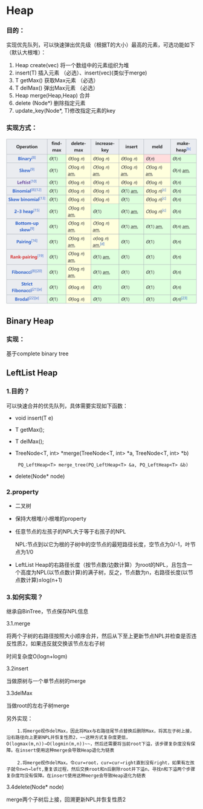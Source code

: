 # Heap

### 目的：

实现优先队列，可以快速弹出优先级（根据T的大小）最高的元素，可选功能如下（默认大根堆）：

1. Heap create(vec<T>) 将一个数组中的元素组织为堆
2. insert(T) 插入元素 （必选）、insert(vec<T>)(类似于merge)
3. T getMax() 获取Max元素 （必选）
4. T delMax() 弹出Max元素 （必选）
5. Heap merge(Heap,Heap) 合并
6. delete (Node*) 删除指定元素
7. update_key(Node*, T)修改指定元素的key

### 实现方式：

![Untitled](heap.png)

## Binary Heap

### 实现：

基于complete binary tree

## LeftList Heap

### 1.目的？

可以快速合并的优先队列，具体需要实现如下函数：

- void insert(T e)
- T getMax();
- T delMax();
- TreeNode<T, int> *merge(TreeNode<T, int> *a, TreeNode<T, int> *b)

       PQ_LeftHeap<T> merge_tree(PQ_LeftHeap<T> &a, PQ_LeftHeap<T> &b)

- delete(Node* node)

### 2.property

- 二叉树
- 保持大根堆/小根堆的property
- 任意节点的左孩子的NPL大于等于右孩子的NPL
    
    NPL:节点到以它为根的子树中的空节点的最短路径长度，空节点为0/-1，叶节点为1/0 
    
- LeftList Heap的右路径长度（按节点数/边数计算）为root的NPL，且包含一个高度为NPL(以节点数计算)的满子树，反之，节点数为n，右路径长度(以节点数计算)≤log(n+1)

### 3.如何实现？

继承自BinTree，节点保存NPL信息

3.1.merge

将两个子树的右路径按照大小顺序合并，然后从下至上更新节点NPL并检查是否违反性质2，如果违反就交换该节点左右子树

时间复杂度O(logn+logm)

3.2insert

当做原树与一个单节点树的merge

3.3delMax

当做root的左右子树merge

另外实现：

        1.将merge视作delMax，因此将Max与右路径尾节点替换后删除Max，将其左子树上接，沿右路径向上更新NPL并恢复性质2，~~这种方式复杂度更低，O(logmax(m,n))→O(logmin(m,n))~~，然后还需要将当前root下溢，该步骤复杂度没有保障。在insert使用这种merge会导致Heap退化为链表

        2.将merge视作delMax。令cur=root，cur=cur→right直到没有right，如果有左孩子就令n=n→left,重复该过程，然后交换root和n后删除root并下溢n，寻找n和下溢两个步骤复杂度均没有保障。在insert使用这种merge会导致Heap退化为链表

3.4delete(Node* node)

merge两个子树后上接，回溯更新NPL并恢复性质2